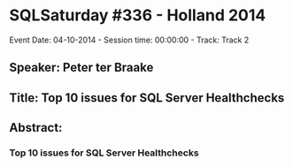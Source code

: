 # SQLSaturday #336 - Holland 2014
Event Date: 04-10-2014 - Session time: 00:00:00 - Track: Track 2
## Speaker: Peter ter Braake
## Title: Top 10 issues for SQL Server Healthchecks
## Abstract:
### Top 10 issues for SQL Server Healthchecks
